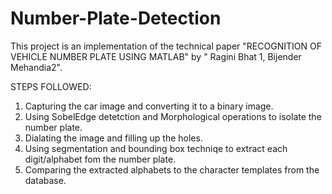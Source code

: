 # Number-Plate-Detection
This project is an implementation of the technical paper "RECOGNITION OF VEHICLE NUMBER PLATE USING MATLAB" by " Ragini Bhat 1, Bijender Mehandia2". 

STEPS FOLLOWED:

1) Capturing the car image and converting it to a binary image.
2) Using SobelEdge detetction and Morphological operations to isolate the number plate.
3) Dialating the image and filling up the holes.
4) Using segmentation and bounding box techniqe to extract each digit/alphabet fom the number plate.
5) Comparing the extracted alphabets to the character templates from the database.
